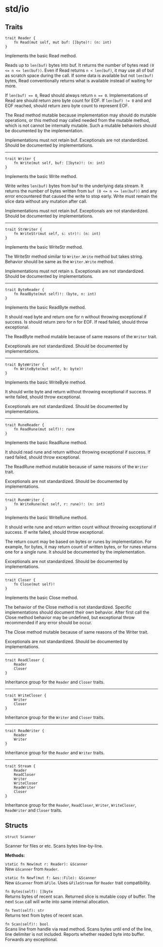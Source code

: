 # std/io

## Traits

```jule
trait Reader {
    fn Read(mut self, mut buf: []byte)!: (n: int)
}
```
Implements the basic Read method.

Reads up to `len(buf)` bytes into buf. It returns the number of bytes read `(0 <= n <= len(buf))`. Even if Read returns `n < len(buf)`, it may use all of buf as scratch space during the call. If some data is available but not `len(buf)` bytes, Read conventionally returns what is available instead of waiting for more.

If `len(buf) == 0`, Read should always return `n == 0`. Implementations of Read are should return zero byte count for EOF. If `len(buf) != 0` and and EOF reached, should return zero byte count to represent EOF.

The Read method mutable because implementation may should do mutable operations, or this method may called needed from the mutable method, which is not cannot be internally mutable. Such a mutable behaviors should be documented by the implementation.

Implementations must not retain buf. Exceptionals are not standardized. Should be documented by implementations.

---

```jule
trait Writer {
    fn Write(mut self, buf: []byte)!: (n: int)
}
```
Implements the basic Write method.

Write writes `len(buf)` bytes from buf to the underlying data stream. It returns the number of bytes written from `buf (0 <= n <= len(buf))` and any error encountered that caused the write to stop early. Write must remain the slice data without any mutation after call.

Implementations must not retain buf. Exceptionals are not standardized. Should be documented by implementations.

---

```jule
trait StrWriter {
    fn WriteStr(mut self, s: str)!: (n: int)
}
```
Implements the basic WriteStr method.

The WriteStr method similar to `Writer.Write` method but takes string. Behavior should be same as the `Writer.Write` method.

Implementations must not retain s. Exceptionals are not standardized. Should be documented by implementations.

---

```jule
trait ByteReader {
    fn ReadByte(mut self)!: (byte, n: int)
}
```
Implements the basic ReadByte method.

It should read byte and return one for n without throwing exceptional if success. Is should return zero for n for EOF. If read failed, should throw exceptional.

The ReadByte method mutable because of same reasons of the `Writer` trait.

Exceptionals are not standardized. Should be documented by implementations.

---

```jule
trait ByteWriter {
    fn WriteByte(mut self, b: byte)!
}
```
Implements the basic WriteByte method.

It should write byte and return without throwing exceptional if success. If write failed, should throw exceptional.

Exceptionals are not standardized. Should be documented by implementations.

---

```jule
trait RuneReader {
    fn ReadRune(mut self)!: rune
}
```
Implements the basic ReadRune method.

It should read rune and return without throwing exceptional if success. If raed failed, should throw exceptional.

The ReadRune method mutable because of same reasons of the `Writer` trait.

Exceptionals are not standardized. Should be documented by implementations.

---

```jule
trait RuneWriter {
    fn WriteRune(mut self, r: rune)!: (n: int)
}
```
Implements the basic WriteRune method.

It should write rune and return written count without throwing exceptional if success. If write failed, should throw exceptional.

The return count may be based on bytes or runes by implementation. For example, for bytes, it may return count of written bytes, or for runes returns one for a single rune. It should be documented by the implementation.

Exceptionals are not standardized. Should be documented by implementations.

---

```jule
trait Closer {
    fn Close(mut self)!
}
```
Implements the basic Close method.

The behavior of the Close method is not standardized. Specific implementations should document their own behavior. After first call the Close method behavior may be undefined, but exceptional throw recommended if any error should be occur.

The Close method mutable because of same reasons of the Writer trait.

Exceptionals are not standardized. Should be documented by implementations.

---

```jule
trait ReadCloser {
    Reader
    Closer
}
```
Inheritance group for the `Reader` and `Closer` traits.

---

```jule
trait WriteCloser {
    Writer
    Closer
}
```
Inheritance group for the `Writer` and `Closer` traits.

---

```jule
trait ReadWriter {
    Reader
    Writer
}
```
Inheritance group for the `Reader` and `Writer` traits.

---

```jule
trait Stream {
    Reader
    ReadCloser
    Writer
    WriteCloser
    ReadWriter
    Closer
}
```
Inheritance group for the `Reader`, `ReadCloser`, `Writer`, `WriteCloser`, `ReadWriter` and `Closer` traits.

## Structs

```jule
struct Scanner
```
Scanner for files or etc.
Scans bytes line-by-line.

**Methods:**

`static fn New(mut r: Reader): &Scanner`\
New `&Scanner` from `Reader`.

`static fn Newf(mut f: &os::File): &Scanner`\
New `&Scanner` from `&File`.
Uses `&FileStream` for `Reader` trait compatibility.

`fn Bytes(self): []byte`\
Returns bytes of recent scan.
Returned slice is mutable copy of buffer.
The next `Scan` call will write into same internal allocation.

`fn Text(self): str`\
Returns text from bytes of recent scan.

`fn Scan(self)!: bool`\
Scans line from handle via read method. Scans bytes until end of the line, line delimiter is not included. Reports whether readed byte into buffer. Forwards any exceptional.